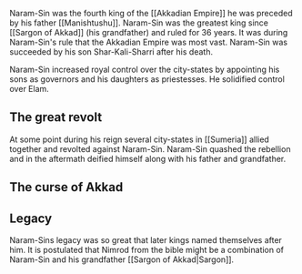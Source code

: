 Naram-Sin was the fourth king of the [[Akkadian Empire]] he was preceded by his father [[Manishtushu]]. Naram-Sin was the greatest king since [[Sargon of Akkad]] (his grandfather) and ruled for 36 years. It was during Naram-Sin's rule that the Akkadian Empire was most vast. Naram-Sin was succeeded by his son Shar-Kali-Sharri after his death. 

Naram-Sin increased royal control over the city-states by appointing his sons as governors and his daughters as priestesses. He solidified control over Elam.

## The great revolt
At some point during his reign several city-states in [[Sumeria]] allied together and revolted against Naram-Sin. Naram-Sin quashed the rebellion and in the aftermath deified himself along with his father and grandfather.

## The curse of Akkad


## Legacy
Naram-Sins legacy was so great that later kings named themselves after him. It is postulated that Nimrod from the bible might be a combination of Naram-Sin and his grandfather [[Sargon of Akkad|Sargon]].